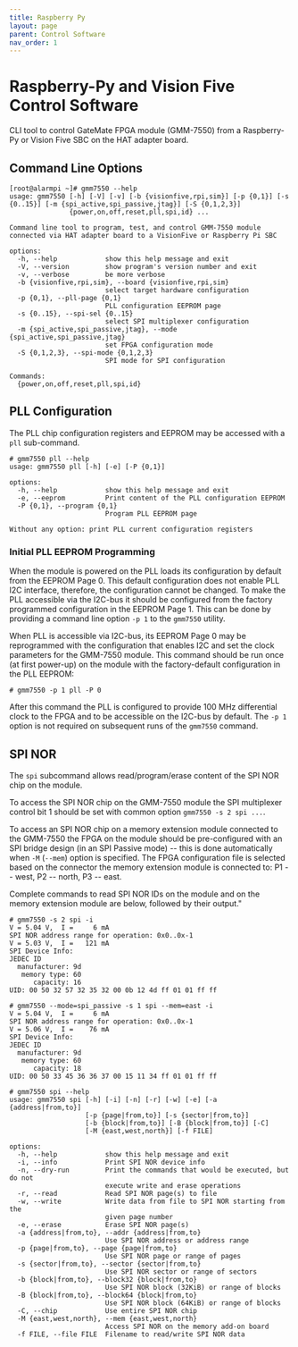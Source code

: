 ```yaml
---
title: Raspberry Py
layout: page
parent: Control Software
nav_order: 1
---
```

# Raspberry-Py and Vision Five Control Software

CLI tool to control GateMate FPGA
module (GMM-7550) from a Raspberry-Py or Vision Five SBC on the HAT adapter board.

## Command Line Options

```
[root@alarmpi ~]# gmm7550 --help
usage: gmm7550 [-h] [-V] [-v] [-b {visionfive,rpi,sim}] [-p {0,1}] [-s {0..15}] [-m {spi_active,spi_passive,jtag}] [-S {0,1,2,3}]
               {power,on,off,reset,pll,spi,id} ...

Command line tool to program, test, and control GMM-7550 module connected via HAT adapter board to a VisionFive or Raspberry Pi SBC

options:
  -h, --help            show this help message and exit
  -V, --version         show program's version number and exit
  -v, --verbose         be more verbose
  -b {visionfive,rpi,sim}, --board {visionfive,rpi,sim}
                        select target hardware configuration
  -p {0,1}, --pll-page {0,1}
                        PLL configuration EEPROM page
  -s {0..15}, --spi-sel {0..15}
                        select SPI multiplexer configuration
  -m {spi_active,spi_passive,jtag}, --mode {spi_active,spi_passive,jtag}
                        set FPGA configuration mode
  -S {0,1,2,3}, --spi-mode {0,1,2,3}
                        SPI mode for SPI configuration

Commands:
  {power,on,off,reset,pll,spi,id}
```

## PLL Configuration

The PLL chip configuration registers and EEPROM may be accessed with
a `pll` sub-command.

```
# gmm7550 pll --help
usage: gmm7550 pll [-h] [-e] [-P {0,1}]

options:
  -h, --help            show this help message and exit
  -e, --eeprom          Print content of the PLL configuration EEPROM
  -P {0,1}, --program {0,1}
                        Program PLL EEPROM page

Without any option: print PLL current configuration registers
```

### Initial PLL EEPROM Programming

When the module is powered on the PLL loads its configuration by
default from the EEPROM Page 0. This default configuration does
not enable PLL I2C interface, therefore, the configuration cannot
be changed. To make the PLL accessible via the I2C-bus it
should be configured from the factory programmed configuration in the
EEPROM Page 1. This can be done by providing a command line option `-p 1`
to the `gmm7550` utility.

When PLL is accessible via I2C-bus, its EEPROM Page 0
may be reprogrammed with the configuration that enables I2C and set
the clock parameters for the GMM-7550 module. This command should be
run once (at first power-up) on the module with the factory-default
configuration in the PLL EEPROM:

```
# gmm7550 -p 1 pll -P 0
```

After this command the PLL is configured to provide 100 MHz
differential clock to the FPGA and to be accessible on the I2C-bus by
default. The `-p 1` option is not required on subsequent runs of
the `gmm7550` command.

## SPI NOR

The `spi` subcommand allows read/program/erase content  of
the SPI NOR chip on the module.

To access the SPI NOR chip on the GMM-7550 module the SPI multiplexer
control bit 1 should be set with common option `gmm7550 -s 2 spi ...`.

To access an SPI NOR chip on a memory extension module connected
to the GMM-7550 the FPGA on the module should be pre-configured
with an SPI bridge design (in an SPI Passive mode) -- this is done
automatically when `-M` (`--mem`) option is specified.  The FPGA
configuration file is selected based on the connector the memory
extension module is connected to: P1 -- west, P2 -- north, P3 -- east.

Complete commands to read SPI NOR IDs on the module and on the memory
extension module are below, followed by their output."

```
# gmm7550 -s 2 spi -i
V = 5.04 V,  I =     6 mA
SPI NOR address range for operation: 0x0..0x-1
V = 5.03 V,  I =   121 mA
SPI Device Info:
JEDEC ID
  manufacturer: 9d
   memory type: 60
      capacity: 16
UID: 00 50 32 57 32 35 32 00 0b 12 4d ff 01 01 ff ff
```

```
# gmm7550 --mode=spi_passive -s 1 spi --mem=east -i
V = 5.04 V,  I =     6 mA
SPI NOR address range for operation: 0x0..0x-1
V = 5.06 V,  I =    76 mA
SPI Device Info:
JEDEC ID
  manufacturer: 9d
   memory type: 60
      capacity: 18
UID: 00 50 33 45 36 36 37 00 15 11 34 ff 01 01 ff ff
```

```
# gmm7550 spi --help
usage: gmm7550 spi [-h] [-i] [-n] [-r] [-w] [-e] [-a {address|from,to}]
                   [-p {page|from,to}] [-s {sector|from,to}]
                   [-b {block|from,to}] [-B {block|from,to}] [-C]
                   [-M {east,west,north}] [-f FILE]

options:
  -h, --help            show this help message and exit
  -i, --info            Print SPI NOR device info
  -n, --dry-run         Print the commands that would be executed, but do not
                        execute write and erase operations
  -r, --read            Read SPI NOR page(s) to file
  -w, --write           Write data from file to SPI NOR starting from the
                        given page number
  -e, --erase           Erase SPI NOR page(s)
  -a {address|from,to}, --addr {address|from,to}
                        Use SPI NOR address or address range
  -p {page|from,to}, --page {page|from,to}
                        Use SPI NOR page or range of pages
  -s {sector|from,to}, --sector {sector|from,to}
                        Use SPI NOR sector or range of sectors
  -b {block|from,to}, --block32 {block|from,to}
                        Use SPI NOR block (32KiB) or range of blocks
  -B {block|from,to}, --block64 {block|from,to}
                        Use SPI NOR block (64KiB) or range of blocks
  -C, --chip            Use entire SPI NOR chip
  -M {east,west,north}, --mem {east,west,north}
                        Access SPI NOR on the memory add-on board
  -f FILE, --file FILE  Filename to read/write SPI NOR data
```
